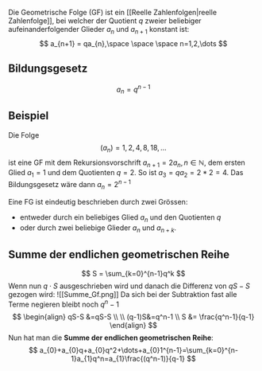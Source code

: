 Die Geometrische Folge (GF) ist ein [[Reelle Zahlenfolgen|reelle Zahlenfolge]], bei welcher der Quotient $q$ zweier beliebiger aufeinanderfolgender Glieder $a_{n}$ und $a_{n+1}$ konstant ist:
$$
a_{n+1} = qa_{n},\space \space \space n=1,2,\dots
$$
## Bildungsgesetz
$$
a_{n} = q^{n-1}
$$

## Beispiel
Die Folge
$$
(a_{n}) = 1,2,4,8,18,\dots
$$
ist eine GF mit dem Rekursionsvorschrift $a_{n+1}=2a_{n}, n \in \mathbb{N}$, dem ersten Glied $a_{1}=1$ und dem Quotienten $q=2$. So ist $a_{3} = qa_{2}=2*2=4$. 
Das Bildungsgesetz wäre dann $a_{n}=2^{n-1}$

Eine FG ist eindeutig beschrieben durch zwei Grössen:
- entweder durch ein beliebiges Glied $a_{n}$ und den Quotienten $q$
- oder durch zwei beliebige Glieder $a_{n}$ und $a_{n+k}$.

## Summe der endlichen geometrischen Reihe
$$
S = \sum_{k=0}^{n-1}q^k
$$
Wenn nun $q\cdot S$ ausgeschrieben wird und danach die Differenz von $qS-S$ gezogen wird:
![[Summe_Gf.png]]
Da sich bei der Subtraktion fast alle Terme negieren bleibt noch $q^n-1$
$$
\begin{align}
qS-S &=qS-S \\ \\
(q-1)S&=q^n-1 \\
S &= \frac{q^n-1}{q-1}
\end{align}
$$
Nun hat man die **Summe der endlichen geometrischen Reihe**:
$$
a_{0}+a_{0}q+a_{0}q^2+\dots+a_{0}1^{n-1}=\sum_{k=0}^{n-1}a_{1}q^n=a_{1}\frac{(q^n-1)}{q-1}
$$
